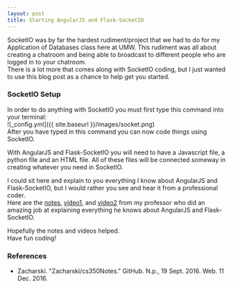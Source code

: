 ```yaml
---
layout: post
title: Starting AngularJS and Flask-SocketIO
---
```


SocketIO was by far the hardest rudiment/project that we had to do for my Application of Databases class here at UMW. This rudiment was all about creating a chatroom and being able to broadcast to different people who are logged in to your chatroom.  
There is a lot more that comes along with SocketIO coding, but I just wanted to use this blog post as a chance to help get you started.

### SocketIO Setup
In order to do anything with SocketIO you must first type this command into your terminal:  
![_config.yml]({{ site.baseurl }}/images/socket.png)  
After you have typed in this command you can now code things using SocketIO.  
  
With AngularJS and Flask-SocketIO you will need to have a Javascript file, a python file and an HTML file. All of these files will be connected someway in creating whatever you need in SocketIO.  
  
I could sit here and explain to you everything I know about AngularJS and Flask-SocketIO, but I would rather you see and hear it from a professional coder.  
Here are the [notes](https://github.com/zacharski/cs350Notes#video-12-socketio-part-1-angularjs-and-flask-socketio-1), [video1](https://www.youtube.com/watch?v=5cQFzc_Zo8M&list=PLuZfoSIficQvVN44F1emhKAF-1KIoRcok&index=12), and [video2](https://www.youtube.com/watch?v=M0-TxylCBnY&list=PLuZfoSIficQvVN44F1emhKAF-1KIoRcok&index=13) from my professor who did an amazing job at explaining everything he knows about AngularJS and Flask-SocketIO.  
  
Hopefully the notes and videos helped.  
Have fun coding!

### References
* Zacharski. "Zacharski/cs350Notes." GitHub. N.p., 19 Sept. 2016. Web. 11 Dec. 2016.